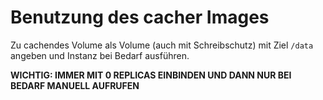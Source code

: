 Benutzung des cacher Images
===========================

Zu cachendes Volume als Volume (auch mit Schreibschutz) mit Ziel `/data` angeben und Instanz bei Bedarf ausführen.


**WICHTIG: IMMER MIT 0 REPLICAS EINBINDEN UND DANN NUR BEI BEDARF MANUELL AUFRUFEN**
